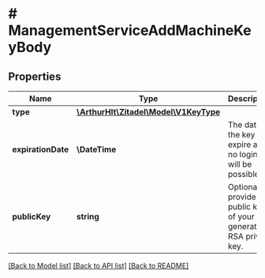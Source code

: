 # # ManagementServiceAddMachineKeyBody

## Properties

Name | Type | Description | Notes
------------ | ------------- | ------------- | -------------
**type** | [**\ArthurHlt\Zitadel\Model\V1KeyType**](V1KeyType.md) |  | [optional]
**expirationDate** | **\DateTime** | The date the key will expire and no logins will be possible | [optional]
**publicKey** | **string** | Optionally provide a public key of your own generated RSA private key. | [optional]

[[Back to Model list]](../../README.md#models) [[Back to API list]](../../README.md#endpoints) [[Back to README]](../../README.md)
